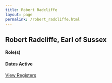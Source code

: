 ```yaml
---
title: Robert Radcliffe
layout: page
permalink: /robert_radcliffe.html
---
```


## Robert Radcliffe, Earl of Sussex

#### Role(s)

#### Dates Active

<a href="{{ '/browse.html' | relative_url }}#Robert Radcliffe, Earl of Sussex" class="btn btn-custom">View Registers</a>